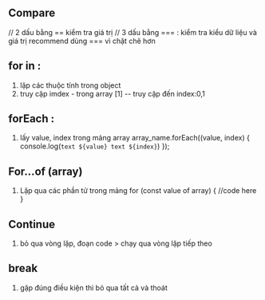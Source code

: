 ## Compare
// 2 dấu bằng == kiểm tra giá trị
// 3 dấu bằng ===  : kiểm tra kiểu dữ liệu và giá trị
recommend dùng ===  vì chặt chẽ hơn
## for in :
1. lặp các thuộc tính trong object
2. truy cập imdex - trong array [1] -- truy cập đến index:0,1
## forEach :
1. lấy value, index trong mảng array
array_name.forEach((value, index) {
   console.log(`text ${value} text ${index}`)
});
## For...of  (array)
1. Lặp qua các phần tử trong mảng
 for (const value of array) {
 //code here
 }
 ## Continue
 1. bỏ qua vòng lặp, đoạn code > chạy qua vòng lặp tiếp theo
 ## break
 1. gặp đúng điều kiện thì bỏ qua tất cả và thoát
